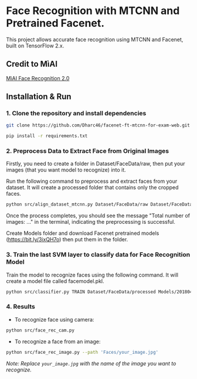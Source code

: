 # Face Recognition with MTCNN and Pretrained Facenet.

This project allows accurate face recognition using MTCNN and Facenet, built on TensorFlow 2.x.

## Credit to MìAI

[MìAI Face Recognition 2.0](http://miai.vn/2019/09/11/face-recog-2-0-nhan-dien-khuon-mat-trong-video-bang-mtcnn-va-facenet/)

## Installation & Run

### 1. Clone the repository and install dependencies

```bash
git clone https://github.com/Dharc46/facenet-ft-mtcnn-for-exam-web.git
```

```bash
pip install -r requirements.txt
```

### 2. Preprocess Data to Extract Face from Original Images

Firstly, you need to create a folder in Dataset/FaceData/raw, then put your images (that you want model to recognize) into it.

Run the following command to preprocess and extract faces from your dataset. It will create a processed folder that contains only the cropped faces.

```bash
python src/align_dataset_mtcnn.py Dataset/FaceData/raw Dataset/FaceData/processed --image_size 160 --margin 32 --random_order --gpu_memory_fraction 0.25
```

Once the process completes, you should see the message "Total number of images: ..." in the terminal, indicating the preprocessing is successful.

Create Models folder and download Facenet pretrained models (https://bit.ly/3ixQH7o) then put them in the folder.

### 3. Train the last SVM layer to classify data for Face Recognition Model

Train the model to recognize faces using the following command. It will create a model file called facemodel.pkl.

```bash
python src/classifier.py TRAIN Dataset/FaceData/processed Models/20180402-114759.pb Models/facemodel.pkl --batch_size 1000
```

### 4. Results

- To recognize face using camera:

```bash
python src/face_rec_cam.py
```

- To recognize a face from an image:

```bash
python src/face_rec_image.py --path 'Faces/your_image.jpg'
```

_Note: Replace `your_image.jpg` with the name of the image you want to recognize._
